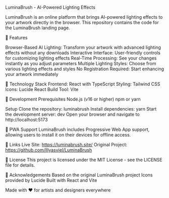 LuminaBrush - AI-Powered Lighting Effects

LuminaBrush is an online platform that brings AI-powered lighting effects to your artwork directly in the browser. This repository contains the code for the LuminaBrush landing page.

🌟 Features

Browser-Based AI Lighting: Transform your artwork with advanced lighting effects without any downloads
Interactive Interface: User-friendly controls for customizing lighting effects
Real-Time Processing: See your changes instantly as you adjust parameters
Multiple Lighting Styles: Choose from various lighting effects and styles
No Registration Required: Start enhancing your artwork immediately

🚀 Technology Stack
Frontend: React with TypeScript
Styling: Tailwind CSS
Icons: Lucide React
Build Tool: Vite

🔧 Development
Prerequisites
Node.js (v16 or higher)
npm or yarn

Setup
Clone the repository:
luminabrush
Install dependencies:
yarn
Start the development server:
dev
Open your browser and navigate to http://localhost:5173

📱 PWA Support
LuminaBrush includes Progressive Web App support, allowing users to install it on their devices for offline access.

🔗 Links
Live Site: https://luminabrush.site/
Original Project: https://github.com/lllyasviel/LuminaBrush

📄 License
This project is licensed under the MIT License - see the LICENSE file for details.

🙏 Acknowledgements
Based on the original LuminaBrush project
Icons provided by Lucide
Built with React and Vite

Made with ❤️ for artists and designers everywhere